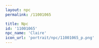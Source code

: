 ```yaml
---
layout: npc
permalink: /11001065

title: Npc
id: '11001065'
npc_name: 'Claire'
icon_url: 'portrait/npc/11001065_p.png'
---
```

